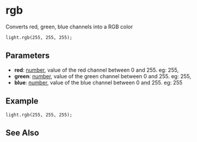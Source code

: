 # rgb

Converts red, green, blue channels into a RGB color

```sig
light.rgb(255, 255, 255);
```

## Parameters

* **red**: [number](/reference/blocks/number), value of the red channel between 0 and 255. eg: 255,
* **green**: [number](/reference/blocks/number), value of the green channel between 0 and 255. eg: 255,
* **blue**: [number](/reference/blocks/number), value of the blue channel between 0 and 255. eg: 255

## Example

```blocks
light.rgb(255, 255, 255);
```

## See Also



